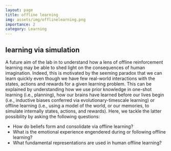 ```yaml
---
layout: page
title: offline learning
img: assets/img/offlinelearning.png
importance: 2
category: Learning
---
```


## learning via simulation

A future aim of the lab in to understand how a lens of offline reinforcement learning may be able to shed light on the consequences of human imagination. Indeed, this is motivated by the seeming paradox that we can learn quickly even though we have few real-world interactions with the states, actions and rewards for a given learning problem. This can be explained by understanding how we use prior knowledge in one-shot learning (i.e., planning), how our brains have learned before our lives begin (i.e., inductive biases conferred via evolutionary-timescale learning) or offline learning (i.e., using a model of the world, or our memories, to simulate internally states, actions, and rewards). Here, we tackle the latter possibility by asking the following questions:

- How do beliefs form and consolidate via offline learning?
- What is the emotional experience engendered during or following offline learning?
- What fundamental representations are used in human offline learning?
